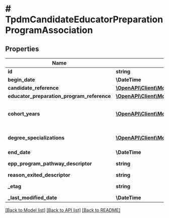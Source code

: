 # # TpdmCandidateEducatorPreparationProgramAssociation

## Properties

Name | Type | Description | Notes
------------ | ------------- | ------------- | -------------
**id** | **string** |  | [optional]
**begin_date** | **\DateTime** | The begin date for the association. |
**candidate_reference** | [**\OpenAPI\Client\Model\TpdmCandidateReference**](TpdmCandidateReference.md) |  |
**educator_preparation_program_reference** | [**\OpenAPI\Client\Model\TpdmEducatorPreparationProgramReference**](TpdmEducatorPreparationProgramReference.md) |  |
**cohort_years** | [**\OpenAPI\Client\Model\TpdmCandidateEducatorPreparationProgramAssociationCohortYear[]**](TpdmCandidateEducatorPreparationProgramAssociationCohortYear.md) | An unordered collection of candidateEducatorPreparationProgramAssociationCohortYears. The type and year of a cohort the student belongs to as determined by the year that student entered a specific grade. | [optional]
**degree_specializations** | [**\OpenAPI\Client\Model\TpdmCandidateEducatorPreparationProgramAssociationDegreeSpecialization[]**](TpdmCandidateEducatorPreparationProgramAssociationDegreeSpecialization.md) | An unordered collection of candidateEducatorPreparationProgramAssociationDegreeSpecializations. Information around the area(s) of specialization for an individual. | [optional]
**end_date** | **\DateTime** | The end date for the association. | [optional]
**epp_program_pathway_descriptor** | **string** | The program pathway the candidate is following; for example: Residency, Internship, Traditional | [optional]
**reason_exited_descriptor** | **string** | Reason exited for the association. | [optional]
**_etag** | **string** | A unique system-generated value that identifies the version of the resource. | [optional]
**_last_modified_date** | **\DateTime** | The date and time the resource was last modified. | [optional]

[[Back to Model list]](../../README.md#models) [[Back to API list]](../../README.md#endpoints) [[Back to README]](../../README.md)
